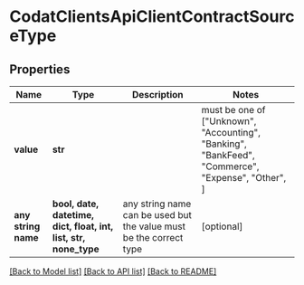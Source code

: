 # CodatClientsApiClientContractSourceType


## Properties
Name | Type | Description | Notes
------------ | ------------- | ------------- | -------------
**value** | **str** |  |  must be one of ["Unknown", "Accounting", "Banking", "BankFeed", "Commerce", "Expense", "Other", ]
**any string name** | **bool, date, datetime, dict, float, int, list, str, none_type** | any string name can be used but the value must be the correct type | [optional]

[[Back to Model list]](../README.md#documentation-for-models) [[Back to API list]](../README.md#documentation-for-api-endpoints) [[Back to README]](../README.md)


